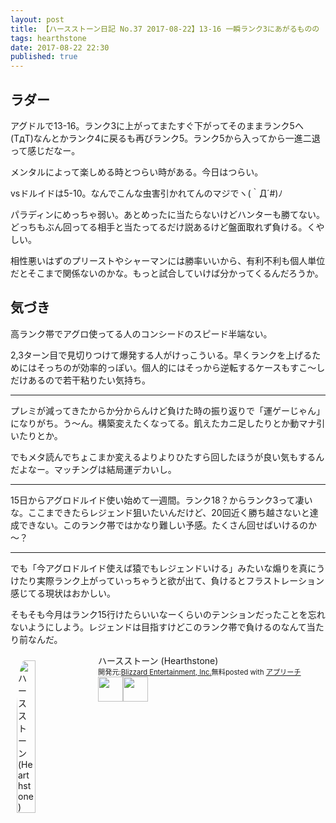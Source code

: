 ```yaml
---
layout: post
title: 【ハースストーン日記 No.37 2017-08-22】13-16 一瞬ランク3にあがるものの
tags: hearthstone
date: 2017-08-22 22:30
published: true
---
```


## ラダー
アグドルで13-16。ランク3に上がってまたすぐ下がってそのままランク5へ(TдT)なんとかランク4に戻るも再びランク5。ランク5から入ってから一進二退って感じだなー。

メンタルによって楽しめる時とつらい時がある。今日はつらい。

vsドルイドは5-10。なんでこんな虫害引かれてんのマジでヽ(｀Д´#)ﾉ

パラディンにめっちゃ弱い。あとめったに当たらないけどハンターも勝てない。どっちもぶん回ってる相手と当たってるだけ説あるけど盤面取れず負ける。くやしい。

相性悪いはずのプリーストやシャーマンには勝率いいから、有利不利も個人単位だとそこまで関係ないのかな。もっと試合していけば分かってくるんだろうか。

## 気づき
高ランク帯でアグロ使ってる人のコンシードのスピード半端ない。

2,3ターン目で見切りつけて爆発する人がけっこういる。早くランクを上げるためにはそっちのが効率的っぽい。個人的にはそっから逆転するケースもすこ～しだけあるので若干粘りたい気持ち。

---

プレミが減ってきたからか分からんけど負けた時の振り返りで「運ゲーじゃん」になりがち。う～ん。構築変えたくなってる。飢えたカニ足したりとか動マナ引いたりとか。

でもメタ読んでちょこまか変えるよりよりひたすら回したほうが良い気もするんだよなー。マッチングは結局運デカいし。

---

15日からアグロドルイド使い始めて一週間。ランク18？からランク3って凄いな。ここまできたらレジェンド狙いたいんだけど、20回近く勝ち越さないと達成できない。このランク帯ではかなり難しい予感。たくさん回せばいけるのか～？

---

でも「今アグロドルイド使えば猿でもレジェンドいける」みたいな煽りを真にうけたり実際ランク上がっていっちゃうと欲が出て、負けるとフラストレーション感じてる現状はおかしい。

そもそも今月はランク15行けたらいいなーくらいのテンションだったことを忘れないようにしよう。レジェンドは目指すけどこのランク帯で負けるのなんて当たり前なんだ。


<div id="appreach-box" style="text-align:left;"><img id="appreach-image" src="https://lh6.ggpht.com/J-_wYHXVmR86Mvq6KNHiSvR0T3WH4wHgVC0OLQEIa1FHVbXARD0zafLA8JEUjo-CqDw=w170" alt="ハースストーン (Hearthstone)" style="float:left; margin:10px; width:25%; max-width:120px; border-radius:10%;"><div class="appreach-info" style="margin: 10px;"><div id="appreach-appname">ハースストーン (Hearthstone)</div><div id="appreach-developer" style="font-size:80%; display:inline-block; _display:inline;">開発元:<a id="appreach-developerurl" href="https://itunes.apple.com/jp/developer/blizzard-entertainment-inc/id306862900?uo=4" target="_blank" rel="nofollow">Blizzard Entertainment, Inc.</a></div><div id="appreach-price" style="font-size:80%; display:inline-block; _display:inline;">無料</div><div class="appreach-powered" style="font-size:80%; display:inline-block; _display:inline;">posted with <a href="http://mama-hack.com/app-reach/" title="アプリーチ" target="_blank" rel="nofollow">アプリーチ</a></div><div class="appreach-links" style="float: left;"><div id="appreach-itunes-link" style="display: inline-block; _display: inline;"><a id="appreach-itunes" href="https://itunes.apple.com/jp/app/%E3%83%8F%E3%83%BC%E3%82%B9%E3%82%B9%E3%83%88%E3%83%BC%E3%83%B3-hearthstone/id625257520?mt=8&amp;uo=4&amp;at=10l4wP" target="_blank" rel="nofollow"><img src="https://nabettu.github.io/appreach/img/itune_ja.svg" style="height:40px;"></a></div><div id="appreach-gplay-link" style="display:inline-block; _display:inline;"><a id="appreach-gplay" href="https://play.google.com/store/apps/details?id=com.blizzard.wtcg.hearthstone" target="_blank" rel="nofollow"><img src="https://nabettu.github.io/appreach/img/gplay_ja.png" style="height:40px;"></a></div></div></div><div class="appreach-footer" style="margin-bottom:10px; clear: left;"></div></div>